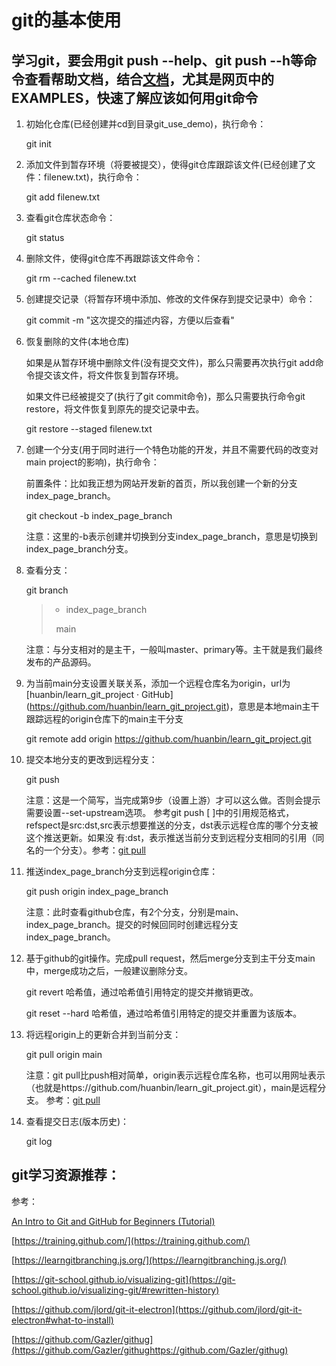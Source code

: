 # git的基本使用
## 学习git，要会用git push --help、git push --h等命令查看帮助文档，结合[文档](https://git-scm.com/docs/git-pull)，尤其是网页中的EXAMPLES，快速了解应该如何用git命令

1. 初始化仓库(已经创建并cd到目录git_use_demo)，执行命令： 
   
   git init

2. 添加文件到暂存环境（将要被提交），使得git仓库跟踪该文件(已经创建了文件：filenew.txt)，执行命令：
   
   git add filenew.txt

3. 查看git仓库状态命令：
   
   git status

4. 删除文件，使得git仓库不再跟踪该文件命令：
   
   git rm --cached filenew.txt

5. 创建提交记录（将暂存环境中添加、修改的文件保存到提交记录中）命令：
   
   git commit -m "这次提交的描述内容，方便以后查看"

6. 恢复删除的文件(本地仓库)
   
   如果是从暂存环境中删除文件(没有提交文件)，那么只需要再次执行git add命令提交该文件，将文件恢复到暂存环境。
   
   如果文件已经被提交了(执行了git commit命令)，那么只需要执行命令git restore，将文件恢复到原先的提交记录中去。
   
   git restore --staged filenew.txt

7. 创建一个分支(用于同时进行一个特色功能的开发，并且不需要代码的改变对main project的影响)，执行命令：
   
   前置条件：比如我正想为网站开发新的首页，所以我创建一个新的分支index_page_branch。
   
   git checkout -b index_page_branch
   
   注意：这里的-b表示创建并切换到分支index_page_branch，意思是切换到index_page_branch分支。

8. 查看分支：
   
   git branch
   
   > * index_page_branch
   > 
   >   main
   
   注意：与分支相对的是主干，一般叫master、primary等。主干就是我们最终发布的产品源码。

9. 为当前main分支设置关联关系，添加一个远程仓库名为origin，url为[huanbin/learn_git_project · GitHub] 
   (https://github.com/huanbin/learn_git_project.git)，意思是本地main主干跟踪远程的origin仓库下的main主干分支
   
   git remote add origin https://github.com/huanbin/learn_git_project.git

11. 提交本地分支的更改到远程分支：
    
    git push
    
    注意：这是一个简写，当完成第9步（设置上游）才可以这么做。否则会提示需要设置--set-upstream选项。
    参考git push [<repository> <refspec> ]中的引用规范格式，refspect是src:dst,src表示想要推送的分支，dst表示远程仓库的哪个分支被这个推送更新。如果没
    有:dst，表示推送当前分支到远程分支相同的引用（同名的一个分支）。参考：[git pull](https://git-scm.com/docs/git-push/zh_HANS-CN)

13. 推送index_page_branch分支到远程origin仓库：
    
    git push origin index_page_branch
    
    注意：此时查看github仓库，有2个分支，分别是main、index_page_branch。提交的时候回同时创建远程分支index_page_branch。

14. 基于github的git操作。完成pull request，然后merge分支到主干分支main中，merge成功之后，一般建议删除分支。
    
    git revert 哈希值，通过哈希值引用特定的提交并撤销更改。
    
    git reset --hard 哈希值，通过哈希值引用特定的提交并重置为该版本。

15. 将远程origin上的更新合并到当前分支：
    
    git pull origin main
    
    注意：git pull比push相对简单，origin表示远程仓库名称，也可以用网址表示（也就是https://github.com/huanbin/learn_git_project.git），main是远程分支。
    参考：[git pull](https://git-scm.com/docs/git-pull)

17. 查看提交日志(版本历史)：
    
    git log

## git学习资源推荐：

参考：

[An Intro to Git and GitHub for Beginners (Tutorial)](https://product.hubspot.com/blog/git-and-github-tutorial-for-beginners)

[https://training.github.com/](https://training.github.com/)

[https://learngitbranching.js.org/](https://learngitbranching.js.org/)

[https://git-school.github.io/visualizing-git](https://git-school.github.io/visualizing-git/#rewritten-history)

[https://github.com/jlord/git-it-electron](https://github.com/jlord/git-it-electron#what-to-install)

[https://github.com/Gazler/githug](https://github.com/Gazler/githughttps://github.com/Gazler/githug)


